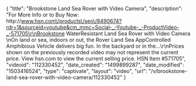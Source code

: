 {
    "title": "Brookstone Land   Sea Rover with Video Camera",
    "description": "For More Info or to Buy Now: http:\/\/www.hsn.com\/products\/seo\/8490674?rdr=1&sourceid=youtube&cm_mmc=Social-_-Youtube-_-ProductVideo-_-571705\r\nBrookstone WaterResistant Land   Sea Rover with Video Camera \nOn land or sea, indoors or out, the Rover Land   Sea AppControlled Amphibious Vehicle delivers big fun. In the backyard or in the...\r\nPrices shown on the previously recorded video may not represent the current price.  View hsn.com to view the current selling price. HSN Item #571705",
    "videoid": "112330452",
    "date_created": "1499899287",
    "date_modified": "1503416524",
    "type": "captivate",
    "layout": "video",
    "url": "\/v\/brookstone-land-sea-rover-with-video-camera\/112330452"
}